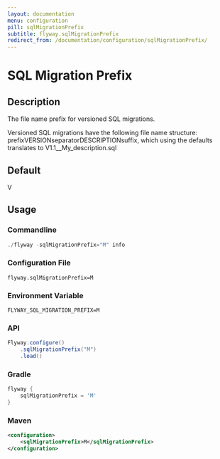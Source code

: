 ```yaml
---
layout: documentation
menu: configuration
pill: sqlMigrationPrefix
subtitle: flyway.sqlMigrationPrefix
redirect_from: /documentation/configuration/sqlMigrationPrefix/
---
```


# SQL Migration Prefix

## Description
The file name prefix for versioned SQL migrations.

Versioned SQL migrations have the following file name structure: prefixVERSIONseparatorDESCRIPTIONsuffix, which using the defaults translates to V1.1__My_description.sql

## Default
V

## Usage

### Commandline
```powershell
./flyway -sqlMigrationPrefix="M" info
```

### Configuration File
```properties
flyway.sqlMigrationPrefix=M
```

### Environment Variable
```properties
FLYWAY_SQL_MIGRATION_PREFIX=M
```

### API
```java
Flyway.configure()
    .sqlMigrationPrefix("M")
    .load()
```

### Gradle
```groovy
flyway {
    sqlMigrationPrefix = 'M'
}
```

### Maven
```xml
<configuration>
    <sqlMigrationPrefix>M</sqlMigrationPrefix>
</configuration>
```